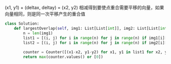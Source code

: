 

(x1, y1) + (deltax, deltay) = (x2, y2)
相减得到要使点重合需要平移的向量，如果向量相同，则是同一次平移产生的重合值

```py
class Solution:
    def largestOverlap(self, img1: List[List[int]], img2: List[List[int]]) -> int:
        n = len(img1)
        list1 = [(i, j) for i in range(n) for j in range(n) if img1[i][j] == 1]
        list2 = [(i, j) for i in range(n) for j in range(n) if img2[i][j] == 1]
        
        counter = Counter([(x1-x2, y1-y2) for x1, y1 in list1 for x2, y2 in list2])
        return max(counter.values() or [0])
```